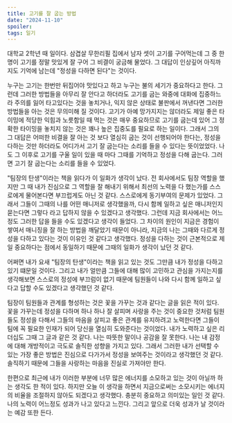 ```yaml
---
title: 고기를 잘 굽는 방법
date: "2024-11-10"
spoiler:
tags: 일기
---
```


대학교 2학년 때 일이다. 삼겹살 무한리필 집에서 남자 셋이 고기를 구어먹는데 그 중 한명이 고기를 정말 맛있게 잘 구어 그 비결이 궁금해 물었다. 그 대답이 인상깊어 아직까지도 기억에 남는데 "정성을 다하면 된다"는 것이다.

누구는 고기는 한번만 뒤집어야 맛있다고 하고 누구는 불의 세기가 중요하다고 한다. 그런데 그러한 방법들을 아무리 잘 안다고 하더라도 고기를 굽는 와중에 대화에 집중하느라 주의를 잃어 타고있다는 것을 놓치거나, 익지 않은 상태로 불판에서 꺼낸다면 그러한 방법들을 아는 것은 무의미해 질 것이다. 고기가 아예 망가지지는 않더라도 제일 좋은 타이밍에 적당한 익힘과 노릇함일 때 먹는 것은 매우 중요하므로 고기를 굽는데 있어 그 정확한 타이밍을 놓치지 않는 것은 꽤나 높은 집중도를 필요로 하는 일이다. 그래서 그의 그 대답은 어떠한 비결을 잘 아는 것 보다 열심히 굽는 것이 선행되어야 한다는, 정성을 다하는 것만 하더라도 어디가서 고기 잘 굽는다는 소리를 들을 수 있다는 뜻이었었다. 나도 그 이후로 고기를 구울 일이 있을 때 마다 그때를 기억하고 정성을 다해 굽는다. 그러면 고기 잘 굽는다는 소리를 들을 수 있었다.

"팀장의 탄생"이라는 책을 읽다가 이 일화가 생각이 났다. 전 회사에서도 팀장 역할을 했지만 그 때 내가 진심으로 그 역할을 잘 해내기 위해서 최선의 노력을 다 했는가를 스스로에게 물어본다면 부끄럽게도 아닌 것 같다. 스스로에게 동기부여의 문제가 있었다. 그래서 그들이 그때의 나를 어떤 매니저로 생각했을까, 다시 함께 일하고 싶은 매니저인지 묻는다면 그렇다 라고 답하지 않을 수 있겠다고 생각했다. 그런데 지금 회사에서는 어느정도 그러한 답을 들을 수도 있겠다고 생각이 들었다. 그 차이의 원인이 지금은 경험이 쌓여서 매니징을 잘 하는 방법을 깨달았기 때문이 아니라, 지금의 나는 그때와 다르게 정성을 다하고 있다는 것이 이유인 것 같다고 생각했다. 정성을 다하는 것이 근본적으로 제일 중요하다는 점에서 동일하기 때문에 그때의 일화가 생각이 났던 것 같다.

어쩌면 내가 요새 "팀장의 탄생"이라는 책을 읽고 있는 것도 그만큼 내가 정성을 다하고 있기 떄문일 것이다. 그리고 내가 얼만큼 그들에 대해 많이 고민하고 관심을 가지는지를 생각해보면 스스로의 정성에 부끄럼이 없기 때문에 팀원들이 나와 다시 함께 일하고 싶다고 답할 수도 있겠다고 생각했던 것 같다.

팀장이 팀원들과 관계를 형성하는 것은 꽃을 가꾸는 것과 같다는 글을 읽은 적이 있다. 꽃을 가꾸는데 정성을 다하며 하나 하나 잘 살피며 사랑을 주는 것이 중요한 것처럼 팀원들도 정성을 다해서 그들의 마음을 살피고 좋은 관계를 유지하려고 노력한다면 그들이 팀에 꼭 필요한 인재가 되어 당신을 열심히 도와준다는 것이었다. 내가 노력하고 싶은 리더십도 그때 그 글과 같은 것 같다. 나는 따뜻한 말이나 공감을 잘 못한다. 나는 내 감정에 대해 개방적이고 극도로 솔직한 성향을 가지고 있다. 그래서 그러한 내가 선택할 수 있는 가장 좋은 방법은 진심으로 다가가서 정성을 보여주는 것이라고 생각했던 것 같다. 솔직하기 때문에 그들을 사랑하는 마음을 진실로 가져야만 한다.

한편으로 최근에 내가 이러한 부분에 너무 많은 에너지를 소모하고 있는 것이 아닐까 하는 생각도 한 적이 있다. 하지만 오늘 이 생각을 하면서 지금으로써는 소모시키는 에너지의 비율을 조절하지 않아도 되겠다고 생각했다. 충분히 중요하고 의미있는 일인 것 같다. 나의 노력이 어느정도 성과가 나고 있다고 느낀다. 그리고 앞으로 더욱 성과가 날 것이라는 예감 또한 든다.
